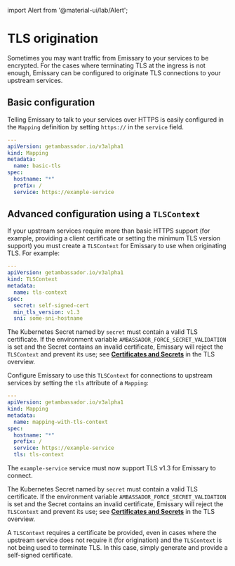 import Alert from '@material-ui/lab/Alert';

# TLS origination

Sometimes you may want traffic from Emissary to your services to be encrypted. For the cases where terminating TLS at the ingress is not enough, Emissary can be configured to originate TLS connections to your upstream services.

## Basic configuration

Telling Emissary to talk to your services over HTTPS is easily configured in the `Mapping` definition by setting `https://` in the `service` field.

```yaml
---
apiVersion: getambassador.io/v3alpha1
kind: Mapping
metadata:
  name: basic-tls
spec:
  hostname: "*"
  prefix: /
  service: https://example-service
```

## Advanced configuration using a `TLSContext`

If your upstream services require more than basic HTTPS support (for example, providing a client certificate or
setting the minimum TLS version support) you must create a `TLSContext` for Emissary to use when
originating TLS. For example:

```yaml
---
apiVersion: getambassador.io/v3alpha1
kind: TLSContext
metadata:
  name: tls-context
spec:
  secret: self-signed-cert
  min_tls_version: v1.3
  sni: some-sni-hostname
```

<Alert severity="warning">

  The Kubernetes Secret named by `secret` must contain a valid TLS certificate. If the
  environment variable `AMBASSADOR_FORCE_SECRET_VALIDATION` is set and the Secret contains
  an invalid certificate, Emissary will reject the `TLSContext` and prevent its use;
  see [**Certificates and Secrets**](../#certificates-and-secrets) in the TLS overview.

</Alert>

Configure Emissary to use this `TLSContext` for connections to upstream services by setting the `tls` attribute of a `Mapping`:

```yaml
---
apiVersion: getambassador.io/v3alpha1
kind: Mapping
metadata:
  name: mapping-with-tls-context
spec:
  hostname: "*"
  prefix: /
  service: https://example-service
  tls: tls-context
```

The `example-service` service must now support TLS v1.3 for Emissary to connect.

<Alert severity="warning">

  The Kubernetes Secret named by `secret` must contain a valid TLS certificate. If the
  environment variable `AMBASSADOR_FORCE_SECRET_VALIDATION` is set and the Secret contains
  an invalid certificate, Emissary will reject the `TLSContext` and prevent its use;
  see [**Certificates and Secrets**](../#certificates-and-secrets) in the TLS overview.

</Alert>

<Alert severity="warning">

  A `TLSContext` requires a certificate be provided, even in cases where the upstream
  service does not require it (for origination) and the `TLSContext` is not being used
  to terminate TLS. In this case, simply generate and provide a self-signed certificate.

</Alert>
